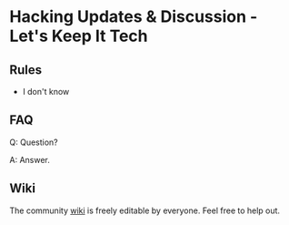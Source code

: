 # Hacking Updates & Discussion - Let's Keep It Tech

## Rules

- I don't know

## FAQ

Q: Question?

A: Answer.

## Wiki

The community [wiki](https://github.com/mrexodia/hundlkit/wiki) is freely editable by everyone. Feel free to help out.
